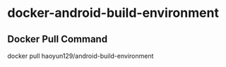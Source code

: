 # docker-android-build-environment

## Docker Pull Command

docker pull haoyun129/android-build-environment
